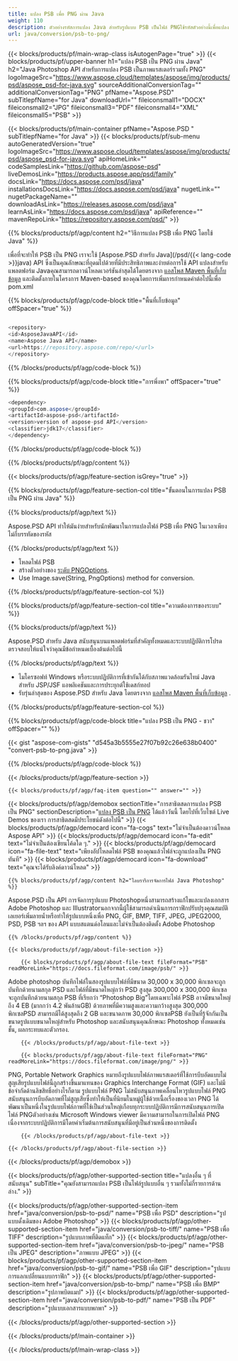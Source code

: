```yaml
---
title: แปลง PSB เพื่อ PNG ผ่าน Java
weight: 110
description: ตัวอย่างรหัสการแปลง Java สำหรับรูปแบบ PSB เป็นไฟล์ PNGใช้รหัสตัวอย่างนี้เพื่อแปลง PSB เพื่อ PNG ภายในเว็บหรือโปรแกรม Desktop Java ตาม
url: java/conversion/psb-to-png/
---
```


{{< blocks/products/pf/main-wrap-class isAutogenPage="true" >}}
{{< blocks/products/pf/upper-banner h1="แปลง PSB เป็น PNG ผ่าน Java" h2="Java Photoshop API สำหรับการแปลง PSB เป็นภาพแรสเตอร์รวมทั้ง PNG" logoImageSrc="https://www.aspose.cloud/templates/aspose/img/products/psd/aspose_psd-for-java.svg" sourceAdditionalConversionTag="" additionalConversionTag="PNG" pfName="Aspose.PSD" subTitlepfName="for Java" downloadUrl="" fileiconsmall1="DOCX" fileiconsmall2="JPG" fileiconsmall3="PDF" fileiconsmall4="XML" fileiconsmall5="PSB" >}}

{{< blocks/products/pf/main-container pfName="Aspose.PSD " subTitlepfName="for Java" >}}
{{< blocks/products/pf/sub-menu autoGeneratedVersion="true" logoImageSrc="https://www.aspose.cloud/templates/aspose/img/products/psd/aspose_psd-for-java.svg" apiHomeLink="" codeSamplesLink="https://github.com/aspose-psd" liveDemosLink="https://products.aspose.app/psd/family" docsLink="https://docs.aspose.com/psd/java" installationsDocsLink="https://docs.aspose.com/psd/java" nugetLink="" nugetPackageName="" downloadAsLink="https://releases.aspose.com/psd/java" learnAsLink="https://docs.aspose.com/psd/java" apiReference="" mavenRepoLink="https://repository.aspose.com/psd/" >}}

{{% blocks/products/pf/agp/content h2="วิธีการแปลง PSB เพื่อ PNG โดยใช้ Java" %}}

 เพื่อที่จะทำให้ PSB เป็น PNG เราจะใช้
 [Aspose.PSD สำหรับ Java](/psd/{{< lang-code >}}java) 
 API ซึ่งเป็นคุณลักษณะที่อุดมไปด้วยที่มีประสิทธิภาพและง่ายต่อการใช้ API แปลงสำหรับแพลตฟอร์ม Javaคุณสามารถดาวน์โหลดเวอร์ชันล่าสุดได้โดยตรงจาก
 [แอสโพส Maven พื้นที่เก็บข้อมูล](https://repository.aspose.com/psd/) 
 และติดตั้งภายในโครงการ Maven-based ของคุณโดยการเพิ่มการกำหนดค่าต่อไปนี้เพื่อ pom.xml

{{% blocks/products/pf/agp/code-block title="พื้นที่เก็บข้อมูล" offSpacer="true" %}}

```cs

<repository>
<id>AsposeJavaAPI</id>
<name>Aspose Java API</name>
<url>https://repository.aspose.com/repo/</url>
</repository>

```

{{% /blocks/products/pf/agp/code-block %}}

{{% blocks/products/pf/agp/code-block title="การพึ่งพา" offSpacer="true" %}}

```cs
<dependency>
<groupId>com.aspose</groupId>
<artifactId>aspose-psd</artifactId>
<version>version of aspose-psd API</version>
<classifier>jdk17</classifier>
</dependency>

```

{{% /blocks/products/pf/agp/code-block %}}

{{% /blocks/products/pf/agp/content %}}

{{< blocks/products/pf/agp/feature-section isGrey="true" >}}

{{% blocks/products/pf/agp/feature-section-col title="ขั้นตอนในการแปลง PSB เป็น PNG ผ่าน Java" %}}

{{% blocks/products/pf/agp/text %}}

 Aspose.PSD API ทำให้มันง่ายสำหรับนักพัฒนาในการแปลงไฟล์ PSB เพื่อ PNG ในเวลาเพียงไม่กี่บรรทัดของรหัส

{{% /blocks/products/pf/agp/text %}}

- โหลดไฟล์ PSB
- สร้างตัวอย่างของ [ระดับ PNGOptions](https://apireference.aspose.com/psd/java/com.aspose.psd.imageoptions/PngOptions).
- Use Image.save(String, PngOptions) method for conversion.

{{% /blocks/products/pf/agp/feature-section-col %}}

{{% blocks/products/pf/agp/feature-section-col title="ความต้องการของระบบ" %}}

{{% blocks/products/pf/agp/text %}}

 Aspose.PSD สำหรับ Java สนับสนุนบนแพลตฟอร์มที่สำคัญทั้งหมดและระบบปฏิบัติการโปรดตรวจสอบให้แน่ใจว่าคุณมีข้อกำหนดเบื้องต้นต่อไปนี้

{{% /blocks/products/pf/agp/text %}}

- ไมโครซอฟท์ Windows หรือระบบปฏิบัติการที่เข้ากันได้กับสภาพแวดล้อมรันไทม์ Java สำหรับ JSP/JSF แอพลิเคชันและการประยุกต์ใช้เดสก์ทอป
- รับรุ่นล่าสุดของ Aspose.PSD สำหรับ Java โดยตรงจาก
 [แอสโพส Maven พื้นที่เก็บข้อมูล](https://repository.aspose.com/psd/)  .

{{% /blocks/products/pf/agp/feature-section-col %}}

{{% blocks/products/pf/agp/code-block title="แปลง PSB เป็น PNG - ชวา" offSpacer="" %}}

{{< gist "aspose-com-gists" "d545a3b5555e27f07b92c26e638b0400" "convert-psb-to-png.java" >}}

{{% /blocks/products/pf/agp/code-block %}}

{{< /blocks/products/pf/agp/feature-section >}}

    {{< blocks/products/pf/agp/faq-item question="" answer="" >}}
 

<!-- aboutfile Starts -->

{{< blocks/products/pf/agp/demobox sectionTitle="การสาธิตสดการแปลง PSB เป็น PNG" sectionDescription="[แปลง PSB เป็น PNG](https://products.aspose.app/psd/conversion/psb-to-png) ได้แล้ววันนี้ โดยไปที่เว็บไซต์ Live Demos ของเรา การสาธิตสดมีประโยชน์ดังต่อไปนี้" >}}
        {{< blocks/products/pf/agp/democard icon="fa-cogs" text="ไม่จำเป็นต้องดาวน์โหลด Aspose API" >}}
        {{< blocks/products/pf/agp/democard icon="fa-edit" text="ไม่จำเป็นต้องเขียนโค้ดใด ๆ." >}}
        {{< blocks/products/pf/agp/democard icon="fa-file-text" text="เพียงอัปโหลดไฟล์ PSB ของคุณแล้วไฟล์จะถูกแปลงเป็น PNG ทันที" >}}
        {{< blocks/products/pf/agp/democard icon="fa-download" text="คุณจะได้รับลิงค์ดาวน์โหลด" >}}

    {{% blocks/products/pf/agp/content h2="ไลบรารีการจัดการไฟล์ Java Photoshop" %}}

 Aspose.PSD เป็น API การจัดการรูปแบบ Photoshopหนึ่งสามารถสร้างแก้ไขและแปลงเอกสาร Adobe Photoshop และ Illustratorนอกจากนี้ผู้ใช้สามารถดำเนินการกราฟิกปรับปรุงคุณสมบัติเลเยอร์เพิ่มลายน้ำหรือทำให้รูปแบบหนึ่งเพื่อ PNG, GIF, BMP, TIFF, JPEG, JPEG2000, PSD, PSB ฯลฯ ของ API แบบสแตนด์อโลนและไม่จำเป็นต้องติดตั้ง Adobe Photoshop 



    {{% /blocks/products/pf/agp/content %}}

    {{< blocks/products/pf/agp/about-file-section >}}

        {{< blocks/products/pf/agp/about-file-text fileFormat="PSB" readMoreLink="https://docs.fileformat.com/image/psb/" >}}

Adobe photoshop บันทึกไฟล์ในสองรูปแบบไฟล์ที่มีขนาด 30,000 x 30,000 พิกเซลจะถูกบันทึกด้วยนามสกุล PSD และไฟล์ที่มีขนาดใหญ่กว่า PSD สูงสุด 300,000 x 300,000 พิกเซล จะถูกบันทึกด้วยนามสกุล PSB ที่เรียกว่า “Photoshop Big”โดยเฉพาะไฟล์ PSB อาจมีขนาดใหญ่ถึง 4 EB (มากกว่า 4.2 พันล้านGB) ด้วยภาพที่มีความสูงและความกว้างสูงสุด 300,000 พิกเซลPSD สามารถมีได้สูงสุดถึง 2 GB และขนาดภาพ 30,000 พิกเซลPSB ยังเป็นที่รู้จักกันเป็นขนาดรูปแบบขนาดใหญ่สำหรับ Photoshop และสนับสนุนคุณลักษณะ Photoshop ทั้งหมดเช่นชั้น, ผลกระทบและตัวกรอง.


        {{< /blocks/products/pf/agp/about-file-text >}}

        {{< blocks/products/pf/agp/about-file-text fileFormat="PNG" readMoreLink="https://docs.fileformat.com/image/png/" >}}

PNG, Portable Network Graphics หมายถึงรูปแบบไฟล์ภาพแรสเตอร์ที่ใช้การบีบอัดแบบไม่สูญเสียรูปแบบไฟล์นี้ถูกสร้างขึ้นมาแทนของ Graphics Interchange Format (GIF) และไม่มีข้อจำกัดด้านลิขสิทธิ์อย่างไรก็ตาม รูปแบบไฟล์ PNG ไม่สนับสนุนภาพเคลื่อนไหวรูปแบบไฟล์ PNG สนับสนุนการบีบอัดภาพที่ไม่สูญเสียซึ่งทำให้เป็นที่นิยมในหมู่ผู้ใช้ด้วยเนื้อเรื่องของเวลา PNG ได้พัฒนาเป็นหนึ่งในรูปแบบไฟล์ภาพที่ใช้เป็นส่วนใหญ่เกือบทุกระบบปฏิบัติการมีการสนับสนุนการเปิดไฟล์ PNGตัวอย่างเช่น Microsoft Windows viewer มีความสามารถในการเปิดไฟล์ PNG เนื่องจากระบบปฏิบัติการมีโดยค่าเริ่มต้นการสนับสนุนที่มีอยู่เป็นส่วนหนึ่งของการติดตั้ง


        {{< /blocks/products/pf/agp/about-file-text >}}

    {{< /blocks/products/pf/agp/about-file-section >}}

{{< /blocks/products/pf/agp/demobox >}}

<!-- aboutfile Ends -->

{{< blocks/products/pf/agp/other-supported-section title="แปลงอื่น ๆ ที่สนับสนุน" subTitle="คุณยังสามารถแปลง PSB เป็นไฟล์รูปแบบอื่น ๆ รวมทั้งไม่กี่รายการด้านล่าง." >}}

{{< blocks/products/pf/agp/other-supported-section-item href="java/conversion/psb-to-psd/" name="PSB เพื่อ PSD" description="รูปแบบดั้งเดิมของ Adobe Photoshop" >}}
{{< blocks/products/pf/agp/other-supported-section-item href="java/conversion/psb-to-tiff/" name="PSB เพื่อ TIFF" description="รูปแบบภาพที่ติดแท็ก" >}}
{{< blocks/products/pf/agp/other-supported-section-item href="java/conversion/psb-to-jpeg/" name="PSB เป็น JPEG" description="ภาพแบบ JPEG" >}}
{{< blocks/products/pf/agp/other-supported-section-item href="java/conversion/psb-to-gif/" name="PSB เพื่อ GIF" description="รูปแบบการแลกเปลี่ยนแบบกราฟิก" >}}
{{< blocks/products/pf/agp/other-supported-section-item href="java/conversion/psb-to-bmp/" name="PSB เพื่อ BMP" description="รูปภาพบิตแมป" >}}
{{< blocks/products/pf/agp/other-supported-section-item href="java/conversion/psb-to-pdf/" name="PSB เป็น PDF" description="รูปแบบเอกสารแบบพกพา" >}}

{{< /blocks/products/pf/agp/other-supported-section >}}

{{< /blocks/products/pf/main-container >}}
    
{{< /blocks/products/pf/main-wrap-class >}}

